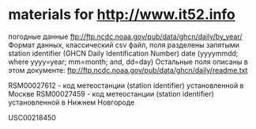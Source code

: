 # materials for http://www.it52.info
погодные данные
ftp://ftp.ncdc.noaa.gov/pub/data/ghcn/daily/by_year/
Формат данных, классический csv файл, поля разделены запятыми
station identifier (GHCN Daily Identification Number)
date (yyyymmdd; where yyyy=year; mm=month; and, dd=day)
Остальные поля описаны в этом документе:
ftp://ftp.ncdc.noaa.gov/pub/data/ghcn/daily/readme.txt

RSM00027612 - код метеостанции (station identifier) установленной в Москве
RSM00027459 - код метеостанции (station identifier) установленной в Нижнем Новгороде

USC00218450
